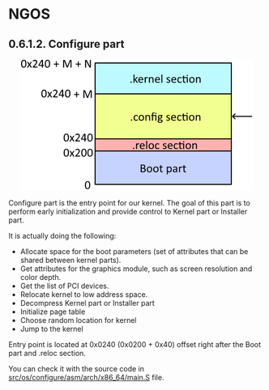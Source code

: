 NGOS
====

0.6.1.2. Configure part
-----------------------

<p align="center">
    <img src="https://github.com/Gris87/ngos/blob/master/src/os/configure/Image%20structure.png?raw=true" alt="Image structure"/>
</p>

Configure part is the entry point for our kernel. The goal of this part is to perform early initialization and provide control to Kernel part or Installer part.

It is actually doing the following:
* Allocate space for the boot parameters (set of attributes that can be shared between kernel parts).
* Get attributes for the graphics module, such as screen resolution and color depth.
* Get the list of PCI devices.
* Relocate kernel to low address space.
* Decompress Kernel part or Installer part
* Initialize page table
* Choose random location for kernel
* Jump to the kernel

Entry point is located at 0x0240 (0x0200 + 0x40) offset right after the Boot part and .reloc section.

You can check it with the source code in [src/os/configure/asm/arch/x86_64/main.S](../../../../../src/os/configure/asm/arch/x86_64/main.S) file.
